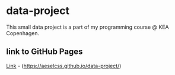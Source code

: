 # data-project
 This small data project is a part of my programming course @ KEA Copenhagen.
## link to GitHub Pages
[Link](https://aeselcss.github.io/data-project/) - (https://aeselcss.github.io/data-project/)
